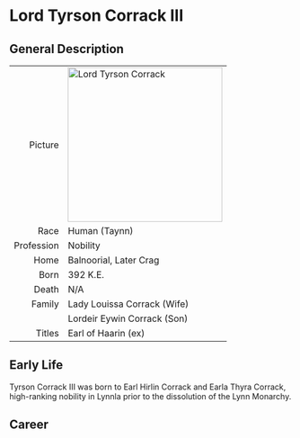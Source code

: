 # Lord Tyrson Corrack III

## General Description
| | |
|-------------:|:--------------------|
| Picture      | <img src="" alt="Lord Tyrson Corrack" width="275"/> |
| Race         | Human (Taynn)                        |
| Profession   | Nobility                             |
| Home         | Balnoorial, Later Crag               |
| Born         | 392 K.E.                             |
| Death        | N/A                                  |
| Family       | Lady Louissa Corrack (Wife)          |
|              | Lordeir Eywin Corrack (Son)          |
| Titles       | Earl of Haarin (ex)                  |

## Early Life

Tyrson Corrack III was born to Earl Hirlin Corrack and Earla Thyra Corrack, high-ranking nobility in Lynnla prior to the dissolution of the Lynn Monarchy.

## Career

